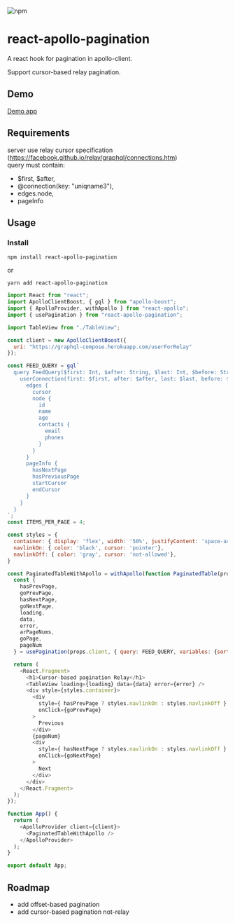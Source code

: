 ![npm](https://img.shields.io/npm/v/react-apollo-pagination.svg)  

# react-apollo-pagination  

A react hook for pagination in apollo-client.  

Support cursor-based relay pagination.  

## Demo   

[Demo app](https://codesandbox.io/s/xenodochial-waterfall-68ygx)  


## Requirements
server use relay cursor specification (<https://facebook.github.io/relay/graphql/connections.htm>)  
query must contain:  
* $first, $after,  
* @connection(key: "uniqname3"),  
* edges.node,  
* pageInfo  

## Usage  

### Install
```
npm install react-apollo-pagination
```
or  
```
yarn add react-apollo-pagination
```


```javascript
import React from "react";
import ApolloClientBoost, { gql } from "apollo-boost";
import { ApolloProvider, withApollo } from "react-apollo";
import { usePagination } from "react-apollo-pagination";

import TableView from "./TableView";

const client = new ApolloClientBoost({
  uri: "https://graphql-compose.herokuapp.com/userForRelay"
});

const FEED_QUERY = gql`
  query FeedQuery($first: Int, $after: String, $last: Int, $before: String, $sort: SortConnectionUserRelayEnum) {
    userConnection(first: $first, after: $after, last: $last, before: $before, sort: $sort ) @connection(key: "uniqname3") {
      edges {
        cursor
        node {
          id
          name
          age
          contacts {
            email
            phones
          }
        }
      }
      pageInfo {
        hasNextPage
        hasPreviousPage
        startCursor
        endCursor
      }
    }
  }
`;
const ITEMS_PER_PAGE = 4;

const styles = {
  container: { display: 'flex', width: '50%', justifyContent: 'space-around' },
  navlinkOn: { color: 'black', cursor: 'pointer'}, 
  navlinkOff: { color: 'gray', cursor: 'not-allowed'}, 
}

const PaginatedTableWithApollo = withApollo(function PaginatedTable(props) {
  const {
    hasPrevPage,
    goPrevPage,
    hasNextPage,
    goNextPage,
    loading,
    data,
    error,
    arPageNums,
    goPage,
    pageNum
  } = usePagination(props.client, { query: FEED_QUERY, variables: {sort: '_ID_ASC'} }, ITEMS_PER_PAGE);

  return (
    <React.Fragment>
      <h1>Cursor-based pagination Relay</h1>
      <TableView loading={loading} data={data} error={error} />
      <div style={styles.container}>
        <div
          style={ hasPrevPage ? styles.navlinkOn : styles.navlinkOff }
          onClick={goPrevPage}
        >
          Previous
        </div> 
        {pageNum}
        <div
          style={ hasNextPage ? styles.navlinkOn : styles.navlinkOff }
          onClick={goNextPage}
        >
          Next
        </div>
      </div>
    </React.Fragment>
  );
});

function App() {
  return (
    <ApolloProvider client={client}>
      <PaginatedTableWithApollo />
    </ApolloProvider>
  );
}

export default App;
```

## Roadmap  
* add offset-based pagination  
* add cursor-based pagination not-relay  
 